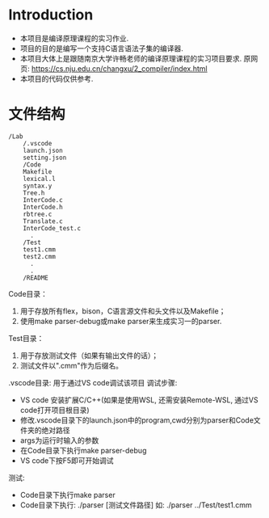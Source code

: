# Introduction
- 本项目是编译原理课程的实习作业.
- 项目的目的是编写一个支持C语言语法子集的编译器.
- 本项目大体上是跟随南京大学许畅老师的编译原理课程的实习项目要求.
	原网页: https://cs.nju.edu.cn/changxu/2_compiler/index.html
- 本项目的代码仅供参考.


# 文件结构
	/Lab
        /.vscode
        launch.json
		setting.json
	    /Code
		Makefile
		lexical.l
		syntax.y
		Tree.h
		InterCode.c
		InterCode.h
		rbtree.c
		Translate.c
		InterCode_test.c
		  .
	    /Test
		test1.cmm
		test2.cmm
		  .
		  .
	    /README

Code目录：	
1. 用于存放所有flex，bison，C语言源文件和头文件以及Makefile；   
2. 使用make parser-debug或make parser来生成实习一的parser.
	
Test目录：	
1. 用于存放测试文件（如果有输出文件的话）；
2. 测试文件以".cmm"作为后缀名。

.vscode目录: 
用于通过VS code调试该项目
调试步骤: 
- VS code 安装扩展C/C++(如果是使用WSL, 还需安装Remote-WSL, 通过VS code打开项目根目录) 
- 修改.vscode目录下的launch.json中的program,cwd分别为parser和Code文件夹的绝对路径
- args为运行时输入的参数
- 在Code目录下执行make parser-debug
- VS code下按F5即可开始调试

测试:
- Code目录下执行make parser
- Code目录下执行: ./parser \[测试文件路径\]
	如: ./parser ../Test/test1.cmm